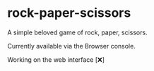 # rock-paper-scissors
A simple beloved game of rock, paper, scissors.

Currently available via the Browser console.

Working on the web interface [❌]